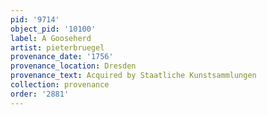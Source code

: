 ```yaml
---
pid: '9714'
object_pid: '10100'
label: A Gooseherd
artist: pieterbruegel
provenance_date: '1756'
provenance_location: Dresden
provenance_text: Acquired by Staatliche Kunstsammlungen
collection: provenance
order: '2881'
---
```


